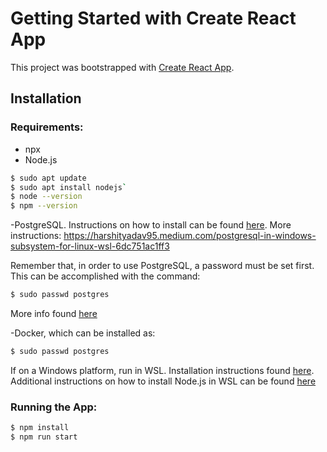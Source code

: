 # Getting Started with Create React App

This project was bootstrapped with [Create React App](https://github.com/facebook/create-react-app).

## Installation

### Requirements:
- npx
- Node.js 
```bash
$ sudo apt update
$ sudo apt install nodejs`
$ node --version
$ npm --version
```
-PostgreSQL. Instructions on how to install can be found [here](https://www.postgresql.org/download/).
More instructions: https://harshityadav95.medium.com/postgresql-in-windows-subsystem-for-linux-wsl-6dc751ac1ff3

Remember that, in order to use PostgreSQL, a password must be set first. This can be accomplished with the command:

```bash
$ sudo passwd postgres
```

More info found [here](https://nodejs.org/en/learn/getting-started/how-to-install-nodejs)

-Docker, which can be installed as:
```bash
$ sudo passwd postgres
```


If on a Windows platform, run in WSL. Installation instructions found [here](https://learn.microsoft.com/en-us/windows/wsl/install). Additional instructions on how to install Node.js in WSL can be found [here](https://learn.microsoft.com/en-us/windows/dev-environment/javascript/nodejs-on-wslhttps://learn.microsoft.com/en-us/windows/dev-environment/javascript/nodejs-on-wsl)


### Running the App:

```bash
$ npm install
$ npm run start
```